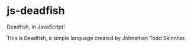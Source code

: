 # js-deadfish
Deadfish, in JavaScript!

This is Deadfish, a simple language created by Johnathan Todd Skinnner.

